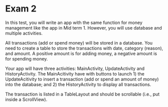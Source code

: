 # Exam 2
In this test, you will write an app with the same function for money management like the app in Mid term 1. However, you will use database and multiple activities.

All transactions (add or spend money) will be stored in a database. You need to create a table to store the transactions with date, category (reason), and amount. A positive amount is for adding money, a negative amount is for spending money.

Your app will have three activities: MainActivity, UpdateActivity and HistoryActivity. The MainAcitivity have with buttons to launch 1) the UpdateAcitivity to insert a transaction (add or spend an amount of money) into the database; and 2) the HistoryActivity to display all transactions.

The transaction is listed in a TableLayout and should be scrollable (i.e., put inside a ScrollView).
